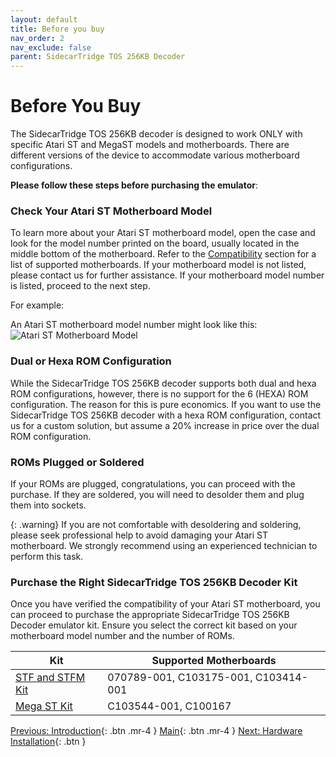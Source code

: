 ```yaml
---
layout: default
title: Before you buy
nav_order: 2
nav_exclude: false
parent: SidecarTridge TOS 256KB Decoder
---
```


# Before You Buy

The SidecarTridge TOS 256KB decoder is designed to work ONLY with specific Atari ST and MegaST models and motherboards. There are different versions of the device to accommodate various motherboard configurations. 

**Please follow these steps before purchasing the emulator**:

### Check Your Atari ST Motherboard Model

To learn more about your Atari ST motherboard model, open the case and look for the model number printed on the board, usually located in the middle bottom of the motherboard. Refer to the [Compatibility](/sidecartridge-tos-256kb-decoder/compatibility/) section for a list of supported motherboards. If your motherboard model is not listed, please contact us for further assistance. If your motherboard model number is listed, proceed to the next step.

For example:

An Atari ST motherboard model number might look like this:
![Atari ST Motherboard Model](/sidecartridge-tos-256kb-decoder/assets/images/sidecartridge-st2-motherboard.png)

### Dual or Hexa ROM Configuration

While the SidecarTridge TOS 256KB decoder supports both dual and hexa ROM configurations, however, there is no support for the 6 (HEXA) ROM configuration. The reason for this is pure economics. If you want to use the SidecarTridge TOS 256KB decoder with a hexa ROM configuration, contact us for a custom solution, but assume a 20% increase in price over the dual ROM configuration.

### ROMs Plugged or Soldered

If your ROMs are plugged, congratulations, you can proceed with the purchase. If they are soldered, you will need to desolder them and plug them into sockets. 

{: .warning}
If you are not comfortable with desoldering and soldering, please seek professional help to avoid damaging your Atari ST motherboard. We strongly recommend using an experienced technician to perform this task.

### Purchase the Right SidecarTridge TOS 256KB Decoder Kit

Once you have verified the compatibility of your Atari ST motherboard, you can proceed to purchase the appropriate SidecarTridge TOS 256KB Decoder emulator kit. Ensure you select the correct kit based on your motherboard model number and the number of ROMs.


| Kit | Supported Motherboards           |
|--------------------------------|----------------------------------|
| [STF and STFM Kit](https://store.sidecartridge.com/products/256kb-decoder-tos-emulator-for-atari-st-megast?variant=50500433379661)           | 070789-001, C103175-001, C103414-001 |
| [Mega ST Kit](https://store.sidecartridge.com/products/256kb-decoder-tos-emulator-for-atari-st-megast?variant=50500433412429)               | C103544-001, C100167                         |

[Previous: Introduction](/sidecartridge-tos-256kb-decoder/introduction/){: .btn .mr-4 }
[Main](/sidecartridge-tos-256kb-decoder/){: .btn .mr-4 }
[Next: Hardware Installation](/sidecartridge-tos-256kb-decoder/hardware-installation/){: .btn }
